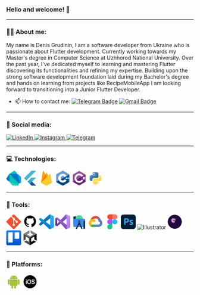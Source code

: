 ### Hello and welcome! 👋

---

### 👨‍💻 About me:

My name is Denis Grudinin, I am a software developer from Ukraine who is passionate about Flutter development. Currently working towards my Master's degree in Computer Science at Uzhhorod National University. Over the past year, I've dedicated myself to learning and mastering Flutter discovering its functionalities and refining my expertise. Building upon the strong software development foundation laid during my Bachelor's degree and hands on learning from projects like RecipeMobileApp I am looking forward to transitioning into a Junior Flutter Developer.

- 📫 How to contact me: [![Telegram Badge](https://img.shields.io/badge/Telegram-2CA5E0?style=flat&logo=telegram&logoColor=white)](https://t.me/Denis_Grudinin) [![Gmail Badge](https://img.shields.io/badge/Gmail-D14836?style=flat&logo=gmail&logoColor=white)](mailto:denisgrudininworks@gmail.com)

---

### 🤝 Social media:

<div id="badges">
  <a href="https://www.linkedin.com/in/denis-grudinin-8174b6241/" target="_blank">
    <img src="https://cdn-icons-png.flaticon.com/128/145/145807.png" width="40" height="40" alt="LinkedIn"/>
  </a>
  <a href="https://www.instagram.com/denis_hrudinin/" target="_blank">
    <img src="https://cdn-icons-png.flaticon.com/128/3955/3955024.png" width="40" height="40" alt="Instagram"/>
  </a>
  <a href="https://t.me/Denis_Grudinin" target="_blank">
    <img src="https://cdn-icons-png.flaticon.com/128/2111/2111646.png" width="40" height="40" alt="Telegram"/>
  </a>
</div>

---

### 💻 Technologies:
<div>
  <img src="https://github.com/devicons/devicon/blob/master/icons/dart/dart-original.svg" title="Dart" alt="Dart" width="40" height="40"/>
  <img src="https://github.com/devicons/devicon/blob/master/icons/flutter/flutter-original.svg" title="Flutter" alt="Flutter" width="40" height="40"/>
  <img src="https://github.com/devicons/devicon/blob/master/icons/firebase/firebase-original.svg" title="Firebase" alt="Firebase" width="40" height="40"/>
  <img src="https://github.com/devicons/devicon/blob/master/icons/cplusplus/cplusplus-original.svg" title="C++" alt="C++" width="40" height="40"/>
  <img src="https://github.com/devicons/devicon/blob/master/icons/csharp/csharp-original.svg" title="C#" alt="C#" width="40" height="40"/>
  <img src="https://github.com/devicons/devicon/blob/master/icons/python/python-original.svg" title="Python" alt="Python" width="40" height="40"/>
</div>

---

### 🧰 Tools:
<div>
  <img src="https://github.com/devicons/devicon/blob/master/icons/git/git-original.svg" title="Git" alt="Git" width="40" height="40"/>
  <img src="https://github.com/EleoXDA/EleoXDA/raw/main/images/github.svg" title="Github" alt="Github" width="40" height="40"/>
  <img src="https://github.com/devicons/devicon/blob/master/icons/vscode/vscode-original.svg" title="VScode" alt="VScode" width="40" height="40"/>
  <img src="https://github.com/devicons/devicon/blob/master/icons/visualstudio/visualstudio-original.svg" title="Vstudio" alt="Vstudio" width="40" height="40"/>
  <img src="https://github.com/devicons/devicon/blob/master/icons/androidstudio/androidstudio-original.svg" title="AndroidStudio" alt="AndroidStudio" width="40" height="40"/>
  <img src="https://github.com/devicons/devicon/blob/master/icons/googlecloud/googlecloud-original.svg" title="GoogleCloud" alt="GoogleCloud" width="40" height="40"/>
  <img src="https://github.com/devicons/devicon/blob/master/icons/figma/figma-original.svg" title="Figma" alt="Figma" width="40" height="40"/>
  <img src="https://github.com/devicons/devicon/blob/master/icons/photoshop/photoshop-original.svg" title="Photoshop" alt="Photoshop" width="40" height="40"/>
  <img src="https://camo.githubusercontent.com/e96287185293d31261f994ed40f8c881cdfbf7f199bc1ecb4c60e04a5aa7fbc1/68747470733a2f2f70726f66696c696e61746f722e7269736861762e6465762f736b696c6c732d6173736574732f61646f62655f696c6c7573747261746f722d69636f6e2e737667" title="Illustrator" alt="Illustrator" width="40" height="40"/>
  <img src="https://github.com/devicons/devicon/blob/master/icons/aftereffects/aftereffects-original.svg" title="AfterEffects" alt="AfterEffects" width="40" height="40"/>
  <img src="https://github.com/devicons/devicon/blob/master/icons/trello/trello-original.svg" title="Trello" alt="Trello" width="40" height="40"/>
  <img src="https://github.com/devicons/devicon/blob/master/icons/unity/unity-original.svg" title="Unity" alt="Unity" width="40" height="40"/>
</div>

---

### 📱 Platforms:
<div>
  <img src="https://github.com/devicons/devicon/blob/master/icons/android/android-original.svg" title="Android" alt="Android" width="40" height="40"/>
  <img src="https://github.com/EleoXDA/EleoXDA/raw/main/images/ios.svg" title="Ios" alt="Ios" width="40" height="40"/>
</div>
